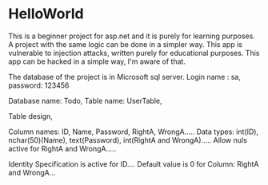 # HelloWorld
This is a beginner project for asp.net and it is purely for learning purposes.
A project with the same logic can be done in a simpler way.
This app is vulnerable to injection attacks, written purely for educational purposes.
This app can be hacked in a simple way, I'm aware of that.

The database of the project is in Microsoft sql server.
Login name : sa, 
password: 123456

Database name: Todo, 
Table name: UserTable,

Table design, 

Column names: ID, Name, Password, RightA, WrongA.....
Data types: int(ID), nchar(50)(Name), text(Password), int(RightA and WrongA).....
Allow nuls active for RightA and WrongA.....

Identity Specification is active for ID....
Default value is 0 for Column: RightA and WrongA...
